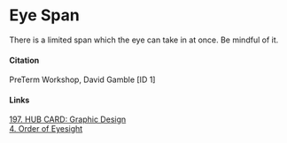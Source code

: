 # Eye Span

There is a limited span which the eye can take in at once. Be mindful of it. &#9;

#### Citation
PreTerm Workshop, David Gamble [ID 1]

#### Links

[197. HUB CARD: Graphic Design](../197_HUB__Graphic_Design_Tips.md)  
[4. Order of Eyesight](../4_Order_of_Eyesight.md)
